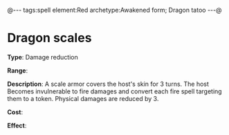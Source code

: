 @---
tags:spell
element:Red
archetype:Awakened form; Dragon tatoo
---@

# Dragon scales

**Type**:
Damage reduction

**Range**:

**Description**:
A scale armor covers the host's skin for 3 turns.
The host Becomes invulnerable to fire damages and convert each fire spell targeting them to a token.
Physical damages are reduced by 3.

**Cost**:

**Effect**:

